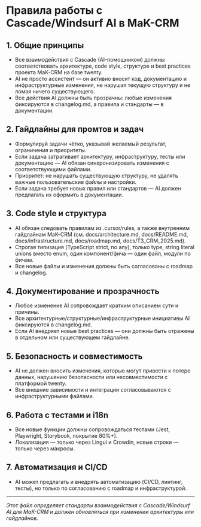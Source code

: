 # Правила работы с Cascade/Windsurf AI в MaK-CRM

## 1. Общие принципы
- Все взаимодействия с Cascade (AI-помощником) должны соответствовать архитектуре, code style, структуре и best practices проекта MaK-CRM на базе twenty.
- AI не просто ассистент — он активно вносит код, документацию и инфраструктурные изменения, не нарушая текущую структуру и не ломая ничего существующего.
- Все действия AI должны быть прозрачны: любые изменения фиксируются в changelog.md, а правила и стандарты — в документации.

## 2. Гайдлайны для промтов и задач
- Формулируй задачи чётко, указывай желаемый результат, ограничения и приоритеты.
- Если задача затрагивает архитектуру, инфраструктуру, тесты или документацию — AI обязан синхронизировать изменения с соответствующими файлами.
- Приоритет: не нарушать существующую структуру, не удалять важные пользовательские файлы и настройки.
- Если задача требует новых правил или стандартов — AI должен предлагать их оформить в документации.

## 3. Code style и структура
- AI обязан следовать правилам из .cursor/rules, а также внутренним гайдлайнам MaK-CRM (см. docs/architecture.md, docs/README.md, docs/infrastructure.md, docs/roadmap.md, docs/ТЗ_CRM_2025.md).
- Строгая типизация (TypeScript strict, no any), только type, string literal unions вместо enum, один компонент/фича — один файл, модули по фичам.
- Все новые файлы и изменения должны быть согласованы с roadmap и changelog.

## 4. Документирование и прозрачность
- Любое изменение AI сопровождает кратким описанием сути и причины.
- Все архитектурные/структурные/инфраструктурные инициативы AI фиксируются в changelog.md.
- Если AI внедряет новые best practices — они должны быть отражены в отдельном или существующем гайдлайне.

## 5. Безопасность и совместимость
- AI не должен вносить изменения, которые могут привести к потере данных, нарушению безопасности или несовместимости с платформой twenty.
- Все внешние зависимости и интеграции согласовываются с инфраструктурными файлами.

## 6. Работа с тестами и i18n
- Все новые функции должны сопровождаться тестами (Jest, Playwright, Storybook, покрытие 80%+).
- Локализация — только через Lingui и Crowdin, новые строки — только через макросы.

## 7. Автоматизация и CI/CD
- AI может предлагать и внедрять автоматизацию (CI/CD, линтинг, тесты), но только по согласованию с roadmap и инфраструктурой.

---

_Этот файл определяет стандарты взаимодействия с Cascade/Windsurf AI для MaK-CRM и должен обновляться при изменении архитектуры или гайдлайнов._
